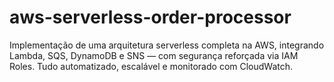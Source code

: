 # aws-serverless-order-processor
Implementação de uma arquitetura serverless completa na AWS, integrando Lambda, SQS, DynamoDB e SNS — com segurança reforçada via IAM Roles. Tudo automatizado, escalável e monitorado com CloudWatch.
